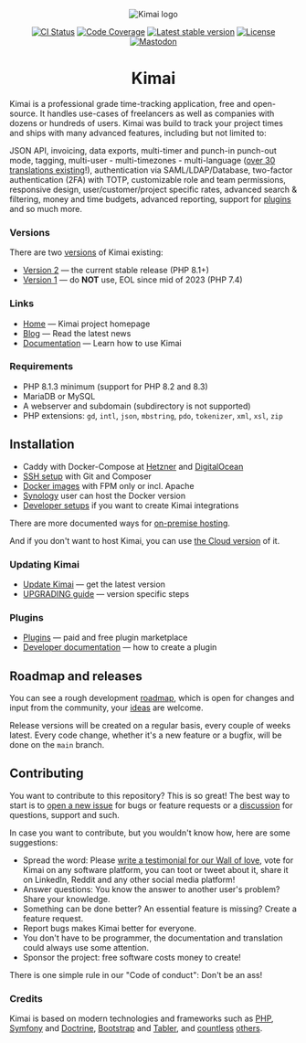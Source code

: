 <p align="center">
    <img src="https://raw.githubusercontent.com/kimai/images/main/repository-header.png" alt="Kimai logo">
</p>

<p align="center">
    <a href="https://github.com/kimai/kimai/actions"><img alt="CI Status" src="https://github.com/kimai/kimai/actions/workflows/testing.yaml/badge.svg"></a>
    <a href="https://codecov.io/gh/kimai/kimai"><img alt="Code Coverage" src="https://codecov.io/gh/kimai/kimai/branch/main/graph/badge.svg"></a>
    <a href="https://packagist.org/packages/kimai/kimai"><img alt="Latest stable version" src="https://poser.pugx.org/kimai/kimai/v/stable"></a>
    <a href="https://www.gnu.org/licenses/agpl-3.0.en.html"><img alt="License" src="https://poser.pugx.org/kimai/kimai/license"></a>
    <a href="https://phpc.social/@kimai" rel="me"><img alt="Mastodon" src="https://img.shields.io/badge/toot-%40kimai-8c8dff"></a>
</p>

<h1 align="center">Kimai</h1>

Kimai is a professional grade time-tracking application, free and open-source. 
It handles use-cases of freelancers as well as companies with dozens or hundreds of users. 
Kimai was build to track your project times and ships with many advanced features, including but not limited to:

JSON API, invoicing, data exports, multi-timer and punch-in punch-out mode, tagging, multi-user - multi-timezones - multi-language ([over 30 translations existing](https://hosted.weblate.org/projects/kimai/)!),
authentication via SAML/LDAP/Database, two-factor authentication (2FA) with TOTP, customizable role and team permissions, responsive design,
user/customer/project specific rates, advanced search & filtering, money and time budgets, advanced reporting, support for [plugins](https://www.kimai.org/store/)
and so much more.

### Versions

There are two [versions](https://www.kimai.org/documentation/versions.html) of Kimai existing:

- [Version 2](https://github.com/kimai/kimai) — the current stable release (PHP 8.1+)
- [Version 1](https://github.com/kimai/kimai/tree/1.x) — do **NOT** use, EOL since mid of 2023 (PHP 7.4) 

### Links

- [Home](https://www.kimai.org) — Kimai project homepage
- [Blog](https://www.kimai.org/blog/) — Read the latest news
- [Documentation](https://www.kimai.org/documentation/) — Learn how to use Kimai

### Requirements

- PHP 8.1.3 minimum (support for PHP 8.2 and 8.3)
- MariaDB or MySQL
- A webserver and subdomain (subdirectory is not supported)
- PHP extensions: `gd`, `intl`, `json`, `mbstring`, `pdo`, `tokenizer`, `xml`, `xsl`, `zip`

## Installation

- Caddy with Docker-Compose at [Hetzner](https://www.kimai.org/documentation/hosting-hetzner-cloud.html) and [DigitalOcean](https://www.kimai.org/documentation/hosting-digital-ocean.html)
- [SSH setup](https://www.kimai.org/documentation/installation.html) with Git and Composer
- [Docker images](https://hub.docker.com/r/kimai/kimai2) with FPM only or incl. Apache
- [Synology](https://www.kimai.org/documentation/synology.html) user can host the Docker version 
- [Developer setups](https://www.kimai.org/documentation/developers.html) if you want to create Kimai integrations

There are more documented ways for [on-premise hosting](https://www.kimai.org/documentation/chapter-on-premise.html). 

And if you don't want to host Kimai, you can use [the Cloud version](https://www.kimai.cloud/) of it.

### Updating Kimai

- [Update Kimai](https://www.kimai.org/documentation/updates.html) — get the latest version
- [UPGRADING guide](UPGRADING.md) — version specific steps

### Plugins

- [Plugins](https://www.kimai.org/store/) — paid and free plugin marketplace
- [Developer documentation](https://www.kimai.org/documentation/developers.html) — how to create a plugin

## Roadmap and releases

You can see a rough development [roadmap](https://github.com/orgs/kimai/projects/2), which is open for changes and input from the community, your [ideas](https://github.com/kimai/kimai/issues) are welcome.

Release versions will be created on a regular basis, every couple of weeks latest.
Every code change, whether it's a new feature or a bugfix, will be done on the `main` branch.

## Contributing

You want to contribute to this repository? This is so great!
The best way to start is to [open a new issue](https://github.com/kimai/kimai/issues) for bugs or feature requests or a [discussion](https://github.com/kimai/kimai/discussions) for questions, support and such.

In case you want to contribute, but you wouldn't know how, here are some suggestions:

- Spread the word: Please [write a testimonial for our Wall of love](https://love.kimai.org), vote for Kimai on any software platform, you can toot or tweet about it, share it on LinkedIn, Reddit and any other social media platform!
- Answer questions: You know the answer to another user's problem? Share your knowledge.
- Something can be done better? An essential feature is missing? Create a feature request.
- Report bugs makes Kimai better for everyone.
- You don't have to be programmer, the documentation and translation could always use some attention.
- Sponsor the project: free software costs money to create!

There is one simple rule in our "Code of conduct": Don't be an ass!

### Credits

Kimai is based on modern technologies and frameworks such as [PHP](https://www.php.net/),
[Symfony](https://github.com/symfony/symfony) and [Doctrine](https://github.com/doctrine/),
[Bootstrap](https://github.com/twbs/bootstrap) and [Tabler](https://tabler.io/),
and [countless](composer.json) [others](package.json).

